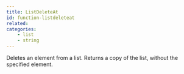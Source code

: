 ```yaml
---
title: ListDeleteAt
id: function-listdeleteat
related:
categories:
    - list
    - string
---
```


Deletes an element from a list.
Returns a copy of the list, without the specified element.
